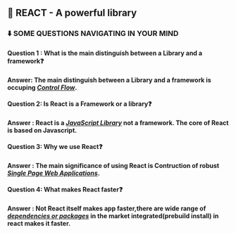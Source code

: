 ## :muscle: REACT - A powerful library

### ⬇️ SOME QUESTIONS NAVIGATING IN YOUR MIND

#### Question 1 : What is the main distinguish between a Library and a framework:question:

#### Answer: The main distinguish between a Library and a framework is occuping <u>**_Control Flow_**</u>.

#### Question 2: Is React is a Framework or a library:question:

#### Answer : React is a **_<u>JavaScript Library</u>_** not a framework. The core of React is based on Javascript.

#### Question 3: Why we use React:question:

#### Answer : The main significance of using React is Contruction of robust **_<u>Single Page Web Applications</u>_**.

#### Question 4: What makes React faster:question:

#### Answer : Not React itself makes app faster,there are wide range of **_<u>dependencies or packages</u>_** in the market integrated(prebuild install) in react makes it faster.

<!-- #### Question 1: If React is one of them (library/framework) having ability to build large scale applications:question: -->
